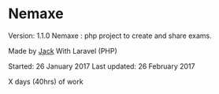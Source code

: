# Nemaxe
Version: 1.1.0
Nemaxe : php project to create and share exams.

Made by [Jack](linkURL) With Laravel (PHP)

Started: 26 January 2017
Last updated: 26 February 2017

X days (40hrs) of work
